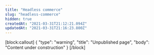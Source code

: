 ```yaml
---
title: "Headless commerce"
slug: "headless-commerce"
hidden: true
createdAt: "2021-03-31T21:12:21.094Z"
updatedAt: "2021-03-31T21:16:23.800Z"
---
```

[block:callout]
{
  "type": "warning",
  "title": "Unpublished page",
  "body": "Content under construction"
}
[/block]